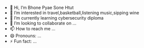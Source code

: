 - 👋 Hi, I’m Bhone Pyae Sone Htut
- 👀 I’m interested in travel,basketball,listening music,sipping wine
- 🌱 I’m currently learning cybersecurity diploma
- 💞️ I’m looking to collaborate on ...
- 📫 How to reach me ...
- 😄 Pronouns: ...
- ⚡ Fun fact: ...

<!---
Htut2089YNMQ/Htut2089YNMQ is a ✨ special ✨ repository because its `README.md` (this file) appears on your GitHub profile.
You can click the Preview link to take a look at your changes.
--->
